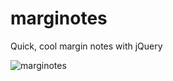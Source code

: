 # marginotes
Quick, cool margin notes with jQuery

![marginotes](https://cloud.githubusercontent.com/assets/3707222/13412271/5434e920-df42-11e5-8c53-c1a4aa25663d.gif)
